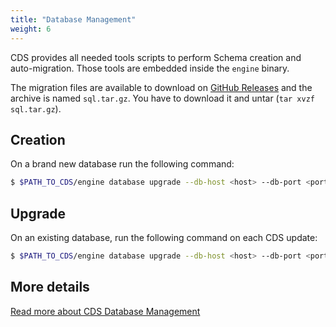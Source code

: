 ```yaml
---
title: "Database Management"
weight: 6
---
```



CDS provides all needed tools scripts to perform Schema creation and auto-migration. Those tools are embedded inside the `engine` binary.

The migration files are available to download on [GitHub Releases](https://github.com/ovh/cds/releases) and the archive is named `sql.tar.gz`. You have to download it and untar (`tar xvzf sql.tar.gz`).

## Creation

On a brand new database run the following command:

```bash
$ $PATH_TO_CDS/engine database upgrade --db-host <host> --db-port <port> --db-user <user> --db-password <password> --db-name <database> --migrate-dir $PATH_TO_CDS/engine/sql --limit 0
```

## Upgrade

On an existing database, run the following command on each CDS update:

```bash
$ $PATH_TO_CDS/engine database upgrade --db-host <host> --db-port <port> --db-user <user> --db-password <password> --db-name <database> --migrate-dir $PATH_TO_CDS/engine/sql
```

## More details

[Read more about CDS Database Management](https://github.com/ovh/cds/blob/master/engine/sql/README.md)
